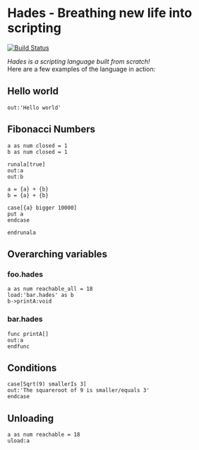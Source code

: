 # Hades - Breathing new life into scripting
[![Build Status](https://travis-ci.org/Azer0s/HadesLang.svg?branch=master)](https://travis-ci.org/Azer0s/HadesLang)


*Hades is a scripting language built from scratch!*
<br>
Here are a few examples of the language in action:

## Hello world
```
out:'Hello world'
```

## Fibonacci Numbers
```
a as num closed = 1
b as num closed = 1

runala[true]
out:a
out:b

a = {a} + {b}
b = {a} + {b}

case[{a} bigger 10000]
put a
endcase

endrunala
```

## Overarching variables
### foo.hades
```
a as num reachable_all = 18
load:'bar.hades' as b
b->printA:void
```
### bar.hades
```
func printA[]
out:a
endfunc
```

## Conditions
```
case[Sqrt(9) smallerIs 3]
out:'The squareroot of 9 is smaller/equals 3'
endcase
```

## Unloading
```
a as num reachable = 18
uload:a
```
